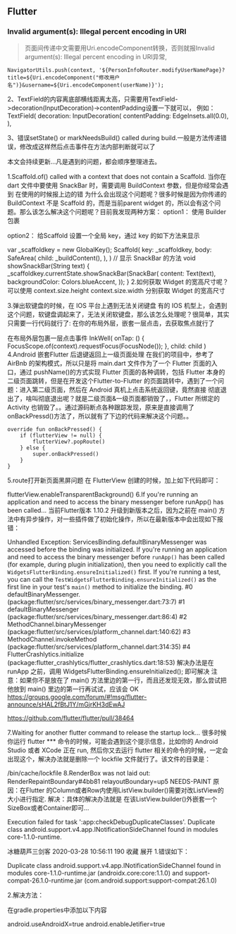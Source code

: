 
## Flutter 

### Invalid argument(s): Illegal percent encoding in URI
> 页面间传递中文需要用Uri.encodeComponent转换，否则就报Invalid argument(s): Illegal percent encoding in URI异常,
  ```
  NavigatorUtils.push(context, '${PersonInfoRouter.modifyUserNamePage}?title=${Uri.encodeComponent("修改用户名")}&username=${Uri.encodeComponent(userName)}');
  ```
2、TextField的内容离底部横线距离太高，只需要用TextField->decoration(InputDecoration)->contentPadding设置一下就可以，
  例如：
  TextField(
  decoration: InputDecoration(
  contentPadding: EdgeInsets.all(0.0),
  ),
  
3、错误setState() or markNeedsBuild() called during build.一般是方法传递错误，修改成这样然后点击事件在方法内部判断就可以了
  
  
本文会持续更新...凡是遇到的问题，都会顺序整理进去。

1.Scaffold.of() called with a context that does not contain a Scaffold.
当你在 dart 文件中要使用 SnackBar 时，需要调用 BuildContext 参数，但是你经常会遇到 在使用的时候报上边的错
为什么会出现这个问题呢？很多时候是因为你传递的 BuildContext 不是 Scaffold 的，而是当前parent widget 的，所以会有这个问题。那么该怎么解决这个问题呢？目前我发现两种方案：
option1：
使用 Builder 包裹

option2：
给Scaffold 设置一个全局 key，通过 key 的如下方法来显示

var _scaffoldkey = new GlobalKey<ScaffoldState>();
Scaffold(
    key: _scaffoldkey,
    body: SafeArea(
        child: _buildContent(),
        ),
)
// 显示 SnackBar 的方法
void showSnackBar(String text) {
    _scaffoldkey.currentState.showSnackBar(SnackBar(
        content: Text(text),
        backgroundColor: Colors.blueAccent,
    ));
}
2.如何获取 Widget 的宽高尺寸呢？
可以使用 context.size.height context.size.width 分别获取 Widget 的宽高尺寸

3.弹出软键盘的时候，在 IOS 平台上遇到无法关闭键盘
有的 IOS 机型上，会遇到这个问题，软键盘调起来了，无法关闭软键盘，那么该怎么处理呢？很简单，其实只需要一行代码就行了: 在你的布局外层，嵌套一层点击，去获取焦点就行了

在布局外层包裹一层点击事件
 InkWell(
        onTap: () {
            FocusScope.of(context).requestFocus(FocusNode());
        },
        child: child
     )
4.Android 嵌套Flutter 后退键返回上一级页面处理
在我们的项目中，参考了 AirBnb 的架构模式，所以只是将 main.dart 文件作为了一个 Flutter 页面的入口，通过 pushName()的方式实现 Flutter 页面的各种调转，包括 Flutter 本身的二级页面跳转，但是在开发这个Flutter-to-Flutter 的页面跳转中，遇到了一个问题：进入第二级页面，然后在 Android 真机上点击系统返回键，竟然直接 彻底退出了，啥叫彻底退出呢？就是二级页面&一级页面都销毁了，，Flutter 所绑定的Activity 也销毁了。。通过源码断点各种跟踪发现，原来是直接调用了 onBackPressd()方法了，所以就有了下边的代码来解决这个问题。。

    override fun onBackPressed() {
        if (flutterView != null) {
            flutterView?.popRoute()
        } else {
            super.onBackPressed()
        }
    }
5.route打开新页面黑屏问题
在 FlutterView 创建的时候，加上如下代码即可：

flutterView.enableTransparentBackground()
6.If you're running an application and need to access the binary messenger before runApp() has been called...
当前Flutter版本 1.10.2
升级到新版本之后，因为之前在 main() 方法中有异步操作，对一些插件做了初始化操作，所以在最新版本中会出现如下报错：

Unhandled Exception: ServicesBinding.defaultBinaryMessenger was accessed before the binding was initialized.
    If you're running an application and need to access the binary messenger before `runApp()` has been called (for example, during plugin initialization), then you need to explicitly call the `WidgetsFlutterBinding.ensureInitialized()` first.
    If you're running a test, you can call the `TestWidgetsFlutterBinding.ensureInitialized()` as the first line in your test's `main()` method to initialize the binding.
    #0      defaultBinaryMessenger.<anonymous closure> (package:flutter/src/services/binary_messenger.dart:73:7)
    #1      defaultBinaryMessenger (package:flutter/src/services/binary_messenger.dart:86:4)
    #2      MethodChannel.binaryMessenger (package:flutter/src/services/platform_channel.dart:140:62)
    #3      MethodChannel.invokeMethod (package:flutter/src/services/platform_channel.dart:314:35)
    <asynchronous suspension>
    #4      FlutterCrashlytics.initialize (package:flutter_crashlytics/flutter_crashlytics.dart:18:53)
解决办法是在 runApp 之前，调用 WidgetsFlutterBinding.ensureInitialized(); 即可解决
注意：如果你不是放在了 main() 方法里边的第一行，而且还发现无效，那么尝试把他放到 main() 里边的第一行再试试，应该会 OK
https://groups.google.com/forum/#!msg/flutter-announce/sHAL2fBtJ1Y/mGjrKH3dEwAJ

https://github.com/flutter/flutter/pull/38464

7.Waiting for another flutter command to release the startup lock...
很多时候你运行 flutter *** 命令的时候，可能会遇到这个提示信息，比如你的 Android Studio 或者 XCode 正在 run, 然后你又去运行 flutter 相关的命令的时候，一定会出现这个，解决办法就是删除一个 lockfile 文件就行了。该文件的目录是：

<YOUR FLUTTER FOLDER>/bin/cache/lockfile
8.RenderBox was not laid out: RenderRepaintBoundary#4bb81 relayoutBoundary=up5 NEEDS-PAINT
原因：在Flutter 的Column或者Row内使用ListView.builder()需要对改ListView的大小进行指定.
解决：具体的解决办法就是 在该ListView.builder()外嵌套一个SizeBox或者Container即可…


Execution failed for task ':app:checkDebugDuplicateClasses'.
Duplicate class android.support.v4.app.INotificationSideChannel found in modules core-1.1.0-runtime.

冰糖葫芦三剑客 2020-03-28 10:56:11  190  收藏
展开
1.错误如下：

Duplicate class android.support.v4.app.INotificationSideChannel found in modules core-1.1.0-runtime.jar (androidx.core:core:1.1.0) and support-compat-26.1.0-runtime.jar (com.android.support:support-compat:26.1.0)

2.解决方法：

在gradle.properties中添加以下内容

android.useAndroidX=true
android.enableJetifier=true

